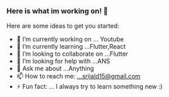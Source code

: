 ### Here is what im working on! 👋


Here are some ideas to get you started:

- 🔭 I’m currently working on ... Youtube
- 🌱 I’m currently learning ...Flutter,React
- 👯 I’m looking to collaborate on ...Flutter
- 🤔 I’m looking for help with ...ANS
- 💬 Ask me about ...Anything
- 📫 How to reach me: ...srijald15@gmail.com
- ⚡ Fun fact: ... I always try to learn something new :)
